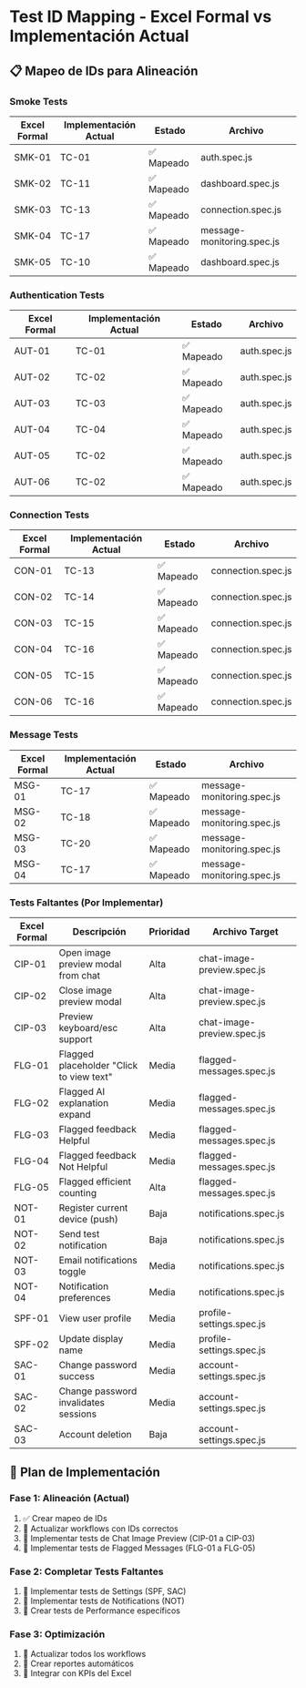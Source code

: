 # Test ID Mapping - Excel Formal vs Implementación Actual

## 📋 Mapeo de IDs para Alineación

### **Smoke Tests**
| Excel Formal | Implementación Actual | Estado | Archivo |
|-------------|---------------------|--------|---------|
| SMK-01 | TC-01 | ✅ Mapeado | auth.spec.js |
| SMK-02 | TC-11 | ✅ Mapeado | dashboard.spec.js |
| SMK-03 | TC-13 | ✅ Mapeado | connection.spec.js |
| SMK-04 | TC-17 | ✅ Mapeado | message-monitoring.spec.js |
| SMK-05 | TC-10 | ✅ Mapeado | dashboard.spec.js |

### **Authentication Tests**
| Excel Formal | Implementación Actual | Estado | Archivo |
|-------------|---------------------|--------|---------|
| AUT-01 | TC-01 | ✅ Mapeado | auth.spec.js |
| AUT-02 | TC-02 | ✅ Mapeado | auth.spec.js |
| AUT-03 | TC-03 | ✅ Mapeado | auth.spec.js |
| AUT-04 | TC-04 | ✅ Mapeado | auth.spec.js |
| AUT-05 | TC-02 | ✅ Mapeado | auth.spec.js |
| AUT-06 | TC-02 | ✅ Mapeado | auth.spec.js |

### **Connection Tests**
| Excel Formal | Implementación Actual | Estado | Archivo |
|-------------|---------------------|--------|---------|
| CON-01 | TC-13 | ✅ Mapeado | connection.spec.js |
| CON-02 | TC-14 | ✅ Mapeado | connection.spec.js |
| CON-03 | TC-15 | ✅ Mapeado | connection.spec.js |
| CON-04 | TC-16 | ✅ Mapeado | connection.spec.js |
| CON-05 | TC-15 | ✅ Mapeado | connection.spec.js |
| CON-06 | TC-16 | ✅ Mapeado | connection.spec.js |

### **Message Tests**
| Excel Formal | Implementación Actual | Estado | Archivo |
|-------------|---------------------|--------|---------|
| MSG-01 | TC-17 | ✅ Mapeado | message-monitoring.spec.js |
| MSG-02 | TC-18 | ✅ Mapeado | message-monitoring.spec.js |
| MSG-03 | TC-20 | ✅ Mapeado | message-monitoring.spec.js |
| MSG-04 | TC-17 | ✅ Mapeado | message-monitoring.spec.js |

### **Tests Faltantes (Por Implementar)**
| Excel Formal | Descripción | Prioridad | Archivo Target |
|-------------|-------------|-----------|----------------|
| CIP-01 | Open image preview modal from chat | Alta | chat-image-preview.spec.js |
| CIP-02 | Close image preview modal | Alta | chat-image-preview.spec.js |
| CIP-03 | Preview keyboard/esc support | Alta | chat-image-preview.spec.js |
| FLG-01 | Flagged placeholder "Click to view text" | Media | flagged-messages.spec.js |
| FLG-02 | Flagged AI explanation expand | Media | flagged-messages.spec.js |
| FLG-03 | Flagged feedback Helpful | Media | flagged-messages.spec.js |
| FLG-04 | Flagged feedback Not Helpful | Media | flagged-messages.spec.js |
| FLG-05 | Flagged efficient counting | Alta | flagged-messages.spec.js |
| NOT-01 | Register current device (push) | Baja | notifications.spec.js |
| NOT-02 | Send test notification | Baja | notifications.spec.js |
| NOT-03 | Email notifications toggle | Media | notifications.spec.js |
| NOT-04 | Notification preferences | Media | notifications.spec.js |
| SPF-01 | View user profile | Media | profile-settings.spec.js |
| SPF-02 | Update display name | Media | profile-settings.spec.js |
| SAC-01 | Change password success | Media | account-settings.spec.js |
| SAC-02 | Change password invalidates sessions | Media | account-settings.spec.js |
| SAC-03 | Account deletion | Baja | account-settings.spec.js |

## 🎯 Plan de Implementación

### **Fase 1: Alineación (Actual)**
1. ✅ Crear mapeo de IDs
2. 🔄 Actualizar workflows con IDs correctos
3. 🔄 Implementar tests de Chat Image Preview (CIP-01 a CIP-03)
4. 🔄 Implementar tests de Flagged Messages (FLG-01 a FLG-05)

### **Fase 2: Completar Tests Faltantes**
1. 🔄 Implementar tests de Settings (SPF, SAC)
2. 🔄 Implementar tests de Notifications (NOT)
3. 🔄 Crear tests de Performance específicos

### **Fase 3: Optimización**
1. 🔄 Actualizar todos los workflows
2. 🔄 Crear reportes automáticos
3. 🔄 Integrar con KPIs del Excel
